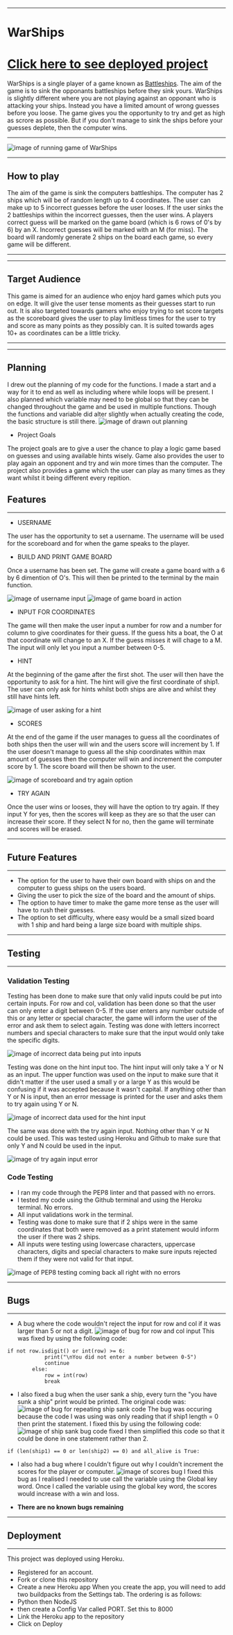 ___
# **WarShips**

# [Click here to see deployed project](https://war-ships.herokuapp.com/) 

WarShips is a single player of a game known as [Battleships](https://en.wikipedia.org/wiki/Battleship_(game)). The aim of the game is to sink the opponants battleships before they sink yours. WarShips is slightly different where you are not playing against an opponant who is attacking your ships. Instead you have a limited amount of wrong guesses before you loose. The game gives you the opportunity to try and get as high as scrore as possible. But if you don't manage to sink the ships before your guesses deplete, then the computer wins. 
___
![image of running game of WarShips](assets/images/welcome.png)
___
## **How to play** ##
The aim of the game is sink the computers battleships. The computer has 2 ships which will be of random length up to 4 coordinates. The user can make up to 5 incorrect guesses before the user looses. If the user sinks the 2 battleships within the incorrect guesses, then the user wins. A players correct guess will be marked on the game board (which is 6 rows of 0's by 6) by an X. Incorrect guesses will be marked with an M (for miss). The board will randomly generate 2 ships on the board each game, so every game will be different.  
___
___
## **Target Audience** ##
This game is aimed for an audience who enjoy hard games which puts you on edge. It will give the user tense moments as their guesses start to run out. It is also targeted towards gamers who enjoy trying to set score targets as the scoreboard gives the user to play limitless times for the user to try and score as many points as they possibly can. It is suited towards ages 10+ as coordinates can be a little tricky.
___
___
## **Planning** ##
I drew out the planning of my code for the functions. I made a start and a way for it to end as well as including where while loops will be present. I also planned which variable may need to be global so that they can be changed throughout the game and be used in multiple functions. Though the functions and variable did alter slightly when actually creating the code, the basic structure is still there.
![image of drawn out planning](assets/images/planning.png)


- Project Goals

The project goals are to give a user the chance to play a logic game based on guesses and using available hints wisely. Game also provides the user to play again an opponent and try and win more times than the computer. The project also provides a game which the user can play as many times as they want whilst it being different every repition.
## **Features** ##
___
- USERNAME

The user has the opportunity to set a username.
The username will be used for the scoreboard and for when the game speaks to the player.

- BUILD AND PRINT GAME BOARD

Once a username has been set. The game will create a game board with a 6 by 6 dimention of O's. This will then be printed to the terminal by the main function.

![image of username input](assets/images/username.png)
![image of game board in action](assets/images/gameboard.png)

- INPUT FOR COORDINATES

The game will then make the user input a number for row and a number for column to give coordinates for their guess. If the guess hits a boat, the O at that coordinate will change to an X. If the guess misses it will chage to a M. The input will only let you input a number between 0-5.

- HINT

At the beginning of the game after the first shot. The user will then have the opportunity to ask for a hint. The hint will give the first coordinate of ship1. The user can only ask for hints whilst both ships are alive and whilst they still have hints left.

![image of user asking for a hint](assets/images/hints.png)

- SCORES

At the end of the game if the user manages to guess all the coordinates of both ships then the user will win and the users score will increment by 1. If the user doesn't manage to guess all the ship coordinates within max amount of guesses then the computer will win and increment the computer score by 1. The score board will then be shown to the user.

![image of scoreboard and try again option](assets/images/score_try_again.png)

- TRY AGAIN

Once the user wins or looses, they will have the option to try again. If they input Y for yes, then the scores will keep as they are so that the user can increase their score. If they select N for no, then the game will terminate and scores will be erased.

___
## **Future Features** ##
___
- The option for the user to have their own board with ships on and the computer to guess ships on the users board.
- Giving the user to pick the size of the board and the amount of ships.
- The option to have timer to make the game more tense as the user will have to rush their guesses.
- The option to set difficulty, where easy would be a small sized board with 1 ship and hard being a large size board with multiple ships.

___
## **Testing** ##
___

### Validation Testing

Testing has been done to make sure that only valid inputs could be put into certain inputs. For row and col, validation has been done so that the user can only enter a digit between 0-5. If the user enters any number outside of this or any letter or special character, the game will inform the user of the error and ask them to select again. Testing was done with letters incorrect numbers and special characters to make sure that the input would only take the specific digits.

![image of incorrect data being put into inputs](assets/images/input_error.png)

Testing was done on the hint input too. The hint input will only take a Y or N as an input. The upper function was used on the input to make sure that it didn't matter if the user used a small y or a large Y as this would be confusing if it was accepted because it wasn't capital. If anything other than Y or N is input, then an error message is printed for the user and asks them to try again using Y or N.

![image of incorrect data used for the hint input](assets/images/hint_input.png)

The same was done with the try again input. Nothing other than Y or N could be used. This was tested using Heroku and Github to make sure that only Y and N could be used in the input. 

![image of try again input error](assets/images/try_again_testing.png)

### Code Testing

- I ran my code through the PEP8 linter and that passed with no errors.
- I tested my code using the Github terminal and using the Heroku terminal. No errors. 
- All input validations work in the terminal.
- Testing was done to make sure that if 2 ships were in the same coordinates that both were removed as a print statement would inform the user if there was 2 ships.
- All inputs were testing using lowercase characters, uppercase characters, digits and special characters to make sure inputs rejected them if they were not valid for that input.

![image of PEP8 testing coming back all right with no errors](assets/images/pep8_check.png)


___
## **Bugs** ##
___

- A bug where the code wouldn't reject the input for row and col if it was larger than 5 or not a digit. 
![image of bug for row and col input](assets/images/row_col_bug.png)
This was fixed by using the following code:
```
if not row.isdigit() or int(row) >= 6:
            print("\nYou did not enter a number between 0-5")
            continue
        else:
            row = int(row)
            break
```
- I also fixed a bug when the user sank a ship, every turn the "you have sunk a ship" print would be printed. The original code was:
![image of bug for repeating ship sank code](assets/images/Sank_Ship_Error.png)
The bug was occuring because the code I was using was only reading that if ship1 length = 0 then print the statement. I fixed this by using the following code:
![image of ship sank bug code fixed](assets/images/Sank_Ship_Error_Fixed.png)
I then simplified this code so that it could be done in one statement rather than 2.
```
if (len(ship1) == 0 or len(ship2) == 0) and all_alive is True:
```
- I also had a bug where I couldn't figure out why I couldn't increment the scores for the player or computer.
![image of scores bug](assets/images/global_bug.png)
I fixed this bug as I realised I needed to use call the variable using the Global key word. Once I called the variable using the global key word, the scores would increase with a win and loss.

- **There are no known bugs remaining**

___

## **Deployment** ##
___
This project was deployed using Heroku.
- Registered for an account.
- Fork or clone this repository
- Create a new Heroku app
When you create the app, you will need to add two buildpacks from the Settings tab. The ordering is as follows:
- Python then NodeJS 
- then create a Config Var called PORT. Set this to 8000
- Link the Heroku app to the repository
- Click on Deploy






